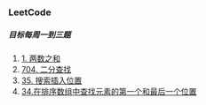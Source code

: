 ### LeetCode

##### 目标每周一到三题

1. [1. 两数之和](src/两数之和.js)
2. [704. 二分查找](src/二分查找.js)
3. [35. 搜索插入位置](src/搜索插入位置.js)
4. [34.在排序数组中查找元素的第一个和最后一个位置](src/在排序数组中查找元素的第一个和最后一个位置.js)


